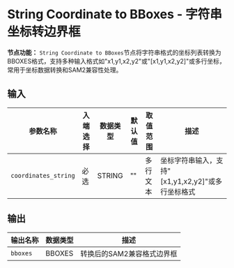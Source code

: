 # String Coordinate to BBoxes - 字符串坐标转边界框

**节点功能：** `String Coordinate to BBoxes`节点将字符串格式的坐标列表转换为BBOXES格式，支持多种输入格式如"x1,y1,x2,y2"或"[x1,y1,x2,y2]"或多行坐标，常用于坐标数据转换和SAM2兼容性处理。

## 输入

| 参数名称 | 入端选择 | 数据类型 | 默认值 | 取值范围 | 描述 |
| -------- | -------- | -------- | ------ | -------- | ---- |
| `coordinates_string` | 必选 | STRING | "" | 多行文本 | 坐标字符串输入，支持"[x1,y1,x2,y2]"或多行坐标格式 |

## 输出

| 输出名称 | 数据类型 | 描述 |
|---------|----------|------|
| `bboxes` | BBOXES | 转换后的SAM2兼容格式边界框 |